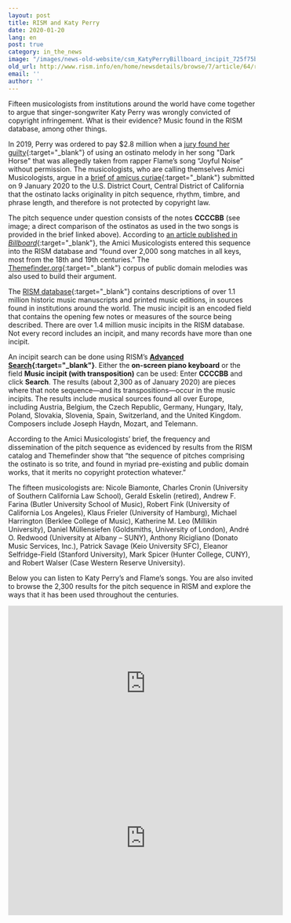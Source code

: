 ```yaml
---
layout: post
title: RISM and Katy Perry
date: 2020-01-20
lang: en
post: true
category: in_the_news
image: "/images/news-old-website/csm_KatyPerryBillboard_incipit_725f75b3c6.png"
old_url: http://www.rism.info/en/home/newsdetails/browse/7/article/64/rism-and-katy-perry.html
email: ''
author: ''
---
```


Fifteen musicologists from institutions around the world have come together to argue that singer-songwriter Katy Perry was wrongly convicted of copyright infringement. What is their evidence? Music found in the RISM database, among other things.

In 2019, Perry was ordered to pay $2.8 million when a [jury found her guilty](https://www.nytimes.com/2019/07/29/arts/music/katy-perry-dark-horse-copyright.html){:target="_blank"} of using an ostinato melody in her song "Dark Horse" that was allegedly taken from rapper Flame’s song “Joyful Noise” without permission. The musicologists, who are calling themselves Amici Musicologists, argue in a [brief of amicus curiae](https://www.digitalmusicnews.com/wp-content/uploads/2020/01/Katy_Perry_Flame_514_Amici_Brief_Filed.pdf){:target="_blank"} submitted on 9 January 2020 to the U.S. District Court, Central District of California that the ostinato lacks originality in pitch sequence, rhythm, timbre, and phrase length, and therefore is not protected by copyright law.

The pitch sequence under question consists of the notes **CCCCBB** (see image; a direct comparison of the ostinatos as used in the two songs is provided in the brief linked above). According to [an article published in _Billboard_](https://www.billboard.com/articles/business/legal-and-management/8547957/musicologists-katy-perry-dark-horse){:target="_blank"}, the Amici Musicologists entered this sequence into the RISM database and “found over 2,000 song matches in all keys, most from the 18th and 19th centuries.” The [Themefinder.org](http://www.themefinder.org/){:target="_blank"} corpus of public domain melodies was also used to build their argument.

The [RISM database](https://opac.rism.info/index.php?id=4){:target="_blank"} contains descriptions of over 1.1 million historic music manuscripts and printed music editions, in sources found in institutions around the world. The music incipit is an encoded field that contains the opening few notes or measures of the source being described. There are over 1.4 million music incipits in the RISM database. Not every record includes an incipit, and many records have more than one incipit.

An incipit search can be done using RISM’s **[Advanced Search](https://opac.rism.info/advanced-search){:target="_blank"}**. Either the **on-screen piano keyboard** or the field **Music incipit (with transposition)** can be used: Enter **CCCCBB** and click **Search**. The results (about 2,300 as of January 2020) are pieces where that note sequence—and its transpositions—occur in the music incipits. The results include musical sources found all over Europe, including Austria, Belgium, the Czech Republic, Germany, Hungary, Italy, Poland, Slovakia, Slovenia, Spain, Switzerland, and the United Kingdom. Composers include Joseph Haydn, Mozart, and Telemann.

According to the Amici Musicologists’ brief, the frequency and dissemination of the pitch sequence as evidenced by results from the RISM catalog and Themefinder show that “the sequence of pitches comprising the ostinato is so trite, and found in myriad pre-existing and public domain works, that it merits no copyright protection whatever.”

The fifteen musicologists are: Nicole Biamonte, Charles Cronin (University of Southern California Law School), Gerald Eskelin (retired), Andrew F. Farina (Butler University School of Music), Robert Fink (University of California Los Angeles), Klaus Frieler (University of Hamburg), Michael Harrington (Berklee College of Music), Katherine M. Leo (Millikin University), Daniel Müllensiefen (Goldsmiths, University of London), André O. Redwood (University at Albany – SUNY), Anthony Ricigliano (Donato Music Services, Inc.), Patrick Savage (Keio University SFC), Eleanor Selfridge-Field (Stanford University), Mark Spicer (Hunter College, CUNY), and Robert Walser (Case Western Reserve University).

Below you can listen to Katy Perry’s and Flame’s songs. You are also invited to browse the 2,300 results for the pitch sequence in RISM and explore the ways that it has been used throughout the centuries.

<iframe width="560" height="315" src="https://www.youtube.com/embed/0KSOMA3QBU0" frameborder="0" allow="accelerometer; autoplay; encrypted-media; gyroscope; picture-in-picture" allowfullscreen></iframe>  


<iframe width="560" height="315" src="https://www.youtube.com/embed/MllhC0qyEjY" title="YouTube video player" frameborder="0" allow="accelerometer; autoplay; clipboard-write; encrypted-media; gyroscope; picture-in-picture" allowfullscreen></iframe>  
&nbsp;  
